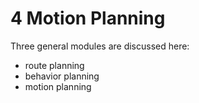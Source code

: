 # 4 Motion Planning

Three general modules are discussed here:
- route planning
- behavior planning
- motion planning

